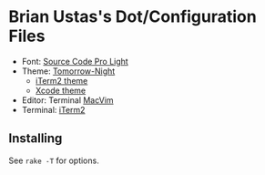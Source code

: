 # Brian Ustas's Dot/Configuration Files

* Font: [Source Code Pro Light](https://github.com/adobe/source-code-pro)
* Theme: [Tomorrow-Night](https://github.com/ChrisKempson/Tomorrow-Theme)
  - [iTerm2 theme](https://github.com/chriskempson/base16-iterm2/blob/master/base16-tomorrow.dark.itermcolors)
  - [Xcode theme](https://github.com/joedynamite/base16-xcode4/blob/master/base16-tomorrow.dark.dvtcolortheme)
* Editor: Terminal [MacVim](https://code.google.com/p/macvim/)
* Terminal: [iTerm2](http://www.iterm2.com/)

## Installing

See `rake -T` for options.
